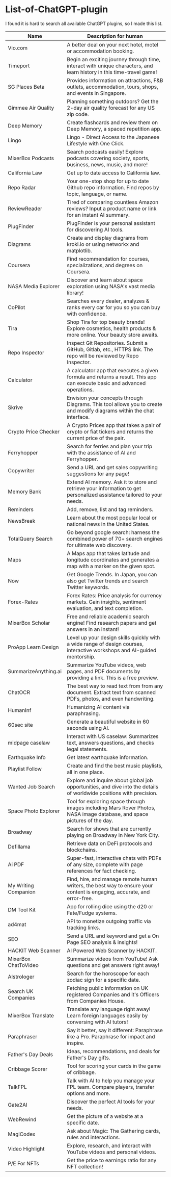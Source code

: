 
# List-of-ChatGPT-plugin

I found it is hard to search all available ChatGPT plugins, so I made this list.

| Name | Description for human|
| ---- | ---- | 
| Vio.com | A better deal on your next hotel, motel or accommodation booking. |
| Timeport | Begin an exciting journey through time, interact with unique characters, and learn history in this time-travel game! |
| SG Places Beta | Provides information on attractions, F&B outlets, accommodation, tours, shops, and events in Singapore. |
| Gimmee Air Quality | Planning something outdoors? Get the 2-day air quality forecast for any US zip code. |
| Deep Memory | Create flashcards and review them on Deep Memory, a spaced repetition app. |
| Lingo | Lingo - Direct Access to the Japanese Lifestyle with One Click. |
| MixerBox Podcasts | Search podcasts easily! Explore podcasts covering society, sports, business, news, music, and more! |
| California Law | Get up to date access to California law. |
| Repo Radar | Your one-stop shop for up to date Github repo information. Find repos by topic, language, or name. |
| ReviewReader | Tired of comparing countless Amazon reviews? Input a product name or link for an instant AI summary. |
| PlugFinder | PlugFinder is your personal assistant for discovering AI tools. |
| Diagrams | Create and display diagrams from kroki.io or using networkx and matplotlib. |
| Coursera | Find recommendation for courses, specializations, and degrees on Coursera. |
| NASA Media Explorer | Discover and learn about space exploration using NASA's vast media library! |
| CoPilot | Searches every dealer, analyzes & ranks every car for you so you can buy with confidence. |
| Tira | Shop Tira for top beauty brands! Explore cosmetics, health products & more online. Your beauty store awaits. |
| Repo Inspector | Inspect Git Repositories. Submit a GitHub, Gitlab, etc., HTTPS link. The repo will be reviewed by Repo Inspector. |
| Calculator | A calculator app that executes a given formula and returns a result. This app can execute basic and advanced operations. |
| Skrive | Envision your concepts through Diagrams. This tool allows you to create and modify diagrams within the chat interface. |
| Crypto Price Checker | A Crypto Prices app that takes a pair of crypto or fiat tickers and returns the current price of the pair. |
| Ferryhopper | Search for ferries and plan your trip with the assistance of AI and Ferryhopper. |
| Copywriter | Send a URL and get sales copywriting suggestions for any page! |
| Memory Bank | Extend AI memory. Ask it to store and retrieve your information to get personalized assistance tailored to your needs. |
| Reminders | Add, remove, list and tag reminders. |
| NewsBreak | Learn about the most popular local or national news in the United States. |
| TotalQuery Search | Go beyond google search: harness the combined power of 70+ search engines for ultimate web discovery. |
| Maps | A Maps app that takes latitude and longitude coordinates and generates a map with a marker on the given spot. |
| Now | Get Google Trends. In Japan, you can also get Twitter trends and search Twitter keywords. |
| Forex-Rates | Forex Rates: Price analysis for currency markets. Gain insights, sentiment evaluation, and text completion. |
| MixerBox Scholar | Free and reliable academic search engine! Find research papers and get answers in an instant! |
| ProApp Learn Design | Level up your design skills quickly with a wide range of design courses, interactive workshops and AI-guided mentorship. |
| SummarizeAnything.ai | Summarize YouTube videos, web pages, and PDF documents by providing a link. This is a free preview. |
| ChatOCR | The best way to read text from from any document. Extract text from scanned PDFs, photos, and even handwriting. |
| HumanInf | Humanizing AI content via paraphrasing. |
| 60sec site | Generate a beautiful website in 60 seconds using AI. |
| midpage caselaw | Interact with US caselaw: Summarizes text, answers questions, and checks legal statements. |
| Earthquake Info | Get latest earthquake information. |
| Playlist Follow | Create and find the best music playlists, all in one place. |
| Wanted Job Search | Explore and inquire about global job opportunities, and dive into the details of worldwide positions with precision. |
| Space Photo Explorer | Tool for exploring space through images including Mars Rover Photos, NASA image database, and space pictures of the day. |
| Broadway | Search for shows that are currently playing on Broadway in New York City. |
| Defillama | Retrieve data on DeFi protocols and blockchains. |
| Ai PDF | Super-fast, interactive chats with PDFs of any size, complete with page references for fact checking. |
| My Writing Companion | Find, hire, and manage remote human writers, the best way to ensure your content is engaging, accurate, and error-free. |
| DM Tool Kit | App for rolling dice using the d20 or Fate/Fudge systems. |
| ad4mat | API to monetize outgoing traffic via tracking links. |
| SEO | Send a URL and keyword and get a On Page SEO analysis & insights! |
| HACKIT Web Scanner | AI Powered Web Scanner by HACKIT. |
| MixerBox ChatToVideo | Summarize videos from YouTube! Ask questions and get answers right away! |
| AIstrologer | Search for the horoscope for each zodiac sign for a specific date. |
| Search UK Companies | Fetching public information on UK registered Companies and it's Officers from Companies House. |
| MixerBox Translate | Translate any language right away! Learn foreign languages easily by conversing with AI tutors! |
| Paraphraser | Say it better, say it different: Paraphrase like a Pro. Paraphrase for impact and inspire. |
| Father's Day Deals | Ideas, recommendations, and deals for Father's Day gifts. |
| Cribbage Scorer | Tool for scoring your cards in the game of cribbage. |
| TalkFPL | Talk with AI to help you manage your FPL team. Compare players, transfer options and more. |
| Gate2AI | Discover the perfect AI tools for your needs. |
| WebRewind | Get the picture of a website at a specific date. |
| MagiCodex | Ask about Magic: The Gathering cards, rules and interactions. |
| Video Highlight | Explore, research, and interact with YouTube videos and personal videos. |
| P/E For NFTs | Get the price to earnings ratio for any NFT collection! |
